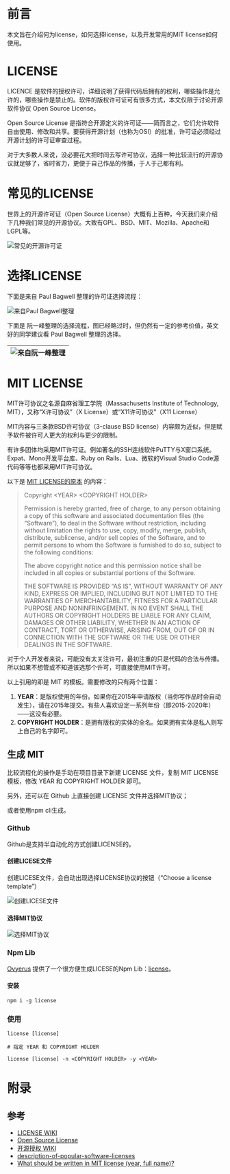 # 前言

本文旨在介绍何为license，如何选择license，以及开发常用的MIT license如何使用。

<!-- more -->

# LICENSE

LICENCE 是软件的授权许可，详细说明了获得代码后拥有的权利，哪些操作是允许的，哪些操作是禁止的。软件的版权许可证可有很多方式，本文仅限于讨论开源软件协议 Open Source License。

Open Source License 是指符合开源定义的许可证——简而言之，它们允许软件自由使用、修改和共享。要获得开源计划（也称为OSI）的批准，许可证必须经过开源计划的许可证审查过程。

对于大多数人来说，没必要花大把时间去写许可协议，选择一种比较流行的开源协议就足够了，省时省力，更便于自己作品的传播，于人于己都有利。

# 常见的LICENSE

世界上的开源许可证（Open Source License）大概有上百种，今天我们来介绍下几种我们常见的开源协议。大致有GPL、BSD、MIT、Mozilla、Apache和LGPL等。

![常见的开源许可证](license_91163711490/da68b98e404578126b87c5afd9ba9bc3.png)

# 选择LICENSE

下面是来自 Paul Bagwell 整理的许可证选择流程：

![来自Paul Bagwell整理](./license_91163711490/tumblr_lkhe2jxnXS1qguzn1o1_r7_1280.png)

下面是 阮一峰整理的选择流程，图已经略过时，但仍然有一定的参考价值，英文好的同学建议看 Paul Bagwell 整理的选择。

|![来自阮一峰整理](./license_91163711490/9720a0afdb60d23b31b3a667ad6e70a2.png)|
|:--:|

# MIT LICENSE

MIT许可协议之名源自麻省理工学院（Massachusetts Institute of Technology, MIT），又称“X许可协议”（X License）或“X11许可协议”（X11 License）

MIT内容与三条款BSD许可协议（3-clause BSD license）内容颇为近似，但是赋予软件被许可人更大的权利与更少的限制。

有许多团体均采用MIT许可证。例如著名的SSH连线软件PuTTY与X窗口系统。Expat、Mono开发平台库、Ruby on Rails、Lua、微软的Visual Studio Code源代码等等也都采用MIT许可协议。

以下是 [MIT LICENSE的原本](https://www.mit-license.org/) 的内容：

> Copyright \<YEAR> \<COPYRIGHT HOLDER>
>
> Permission is hereby granted, free of charge, to any person obtaining a copy of this software and associated documentation files (the “Software”), to deal in the Software without restriction, including without limitation the rights to use, copy, modify, merge, publish, distribute, sublicense, and/or sell copies of the Software, and to permit persons to whom the Software is furnished to do so, subject to the following conditions:
>
> The above copyright notice and this permission notice shall be included in all copies or substantial portions of the Software.
>
> THE SOFTWARE IS PROVIDED “AS IS”, WITHOUT WARRANTY OF ANY KIND, EXPRESS OR IMPLIED, INCLUDING BUT NOT LIMITED TO THE WARRANTIES OF MERCHANTABILITY, FITNESS FOR A PARTICULAR PURPOSE AND NONINFRINGEMENT. IN NO EVENT SHALL THE AUTHORS OR COPYRIGHT HOLDERS BE LIABLE FOR ANY CLAIM, DAMAGES OR OTHER LIABILITY, WHETHER IN AN ACTION OF CONTRACT, TORT OR OTHERWISE, ARISING FROM, OUT OF OR IN CONNECTION WITH THE SOFTWARE OR THE USE OR OTHER DEALINGS IN THE SOFTWARE.

对于个人开发者来说，可能没有太关注许可，最初注重的只是代码的合法与传播。所以如果不想管或不知道该选那个许可，可直接使用MIT许可。

以上引用的即是 MIT 的模板。需要修改的只有两个位置：

1.  **YEAR**：是版权使用的年份。如果你在2015年申请版权（当你写作品时会自动发生），请在2015年提交。有些人喜欢设定一系列年份（即2015-2020年）——这没有必要。
2.  **COPYRIGHT HOLDER**：是拥有版权的实体的全名。如果拥有实体是私人则写上自己的名字即可。

## 生成 MIT

比较流程化的操作是手动在项目目录下新建 LICENSE 文件，复制 MIT LICENSE 模板，修改 YEAR 和 COPYRIGHT HOLDER 即可。

另外，还可以在 Github 上直接创建 LICENSE 文件并选择MIT协议；

或者使用npm cli生成。

### Github

Github是支持半自动化的方式创建LICENSE的。

#### 创建LICESE文件

创建LICESE文件，会自动出现选择LICENSE协议的按钮（“Choose a license template”）

![创建LICESE文件](./license_91163711490/Snipaste_2023-05-30_17-44-00.png)

#### 选择MIT协议

![选择MIT协议](./license_91163711490/Snipaste_2023-05-30_17-47-09.png)

### Npm Lib

[Ovyerus](https://github.com/Ovyerus) 提供了一个很方便生成LICESE的Npm Lib：[license](https://www.npmjs.com/package/license)。

#### 安装

```shell
npm i -g license
```

### 使用

```shell
license [license]

# 指定 YEAR 和 COPYRIGHT HOLDER

license [license] -n <COPYRIGHT HOLDER> -y <YEAR>
```

# 附录

## 参考

-   [LICENSE WIKI](https://zh.wikipedia.org/zh-cn/%E6%8E%88%E6%AC%8A_\(%E6%B3%95%E5%BE%8B\))
-   [Open Source License](https://opensource.org/licenses/)
-   [开源授权 WIKI](https://zh.wikipedia.org/wiki/%E9%96%8B%E6%BA%90%E6%8E%88%E6%AC%8A)
-   [description-of-popular-software-licenses](https://web.archive.org/web/20110503183702/http://pbagwl.com/post/5078147450/description-of-popular-software-licenses)
-   [What should be written in MIT license (year, full name)?](https://opensource.stackexchange.com/questions/1522/what-should-be-written-in-mit-license-year-full-name)
